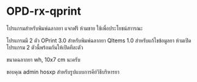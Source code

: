 # OPD-rx-qprint
โปรแกรมสำหรับพิมพ์ฉลากยา แจกฟรี ห้ามขาย ใช้เพื่อประโยชน์สาารณะ

โปรแกรมมี 2 ตัว
OPrint 3.0 สำหรับพิมพ์ฉลากยา
QItems 1.0 สำหรับแก้ไขข้อมูลยา
ห้ามเปิดโปรแกรม 2 ตัวนี้พร้อมกันให้เปิดทีละตัว

ขนาดฉลากยา wh, 10x7 cm นะครับ

ขอบคุณ admin hosxp สำหรับรูปแบบการคีย์วิธีบริหารยา
